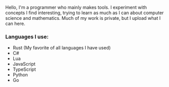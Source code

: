Hello, I'm a programmer who mainly makes tools. I experiment with concepts I find interesting, trying to learn as much as I can about computer science and mathematics.
Much of my work is private, but I upload what I can here.



### Languages I use:
- Rust (My favorite of all languages I have used)
- C#
- Lua
- JavaScript
- TypeScript
- Python
- Go
